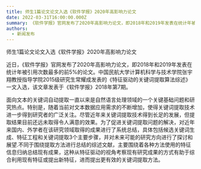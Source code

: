 ```yaml
---
title: 师生1篇论文论文入选《软件学报》2020年高影响力论文
date: 2022-03-31T16:00:00.000Z
summary: 《软件学报》官网发布了2020年高影响力论文，即2018年和2019年发表在统计年被引用次数最多的前5%的论文。中国民航大学计算机科学与技术学院张宇翔教授指导学院2015级研究生常耀成发表的《特征驱动的关键词提取算法综述》一文入选，该文章发表于《软件学报》2018年第7期。
authors:
  - 新闻发布
---
```

师生1篇论文论文入选《软件学报》2020年高影响力论文

<!--more-->

近日，《软件学报》官网发布了2020年高影响力论文，即2018年和2019年发表在统计年被引用次数最多的前5%的论文。中国民航大学计算机科学与技术学院张宇翔教授指导学院2015级研究生常耀成发表的《特征驱动的关键词提取算法综述》一文入选，该文章发表于《软件学报》2018年第7期。

面向文本的关键词自动提取一直以来是自然语言处理领域的一个关键基础问题和研究热点。特别是，随着当前对文本数据应用需求的不断增加，使得关键词提取技术进一步得到研究者的广泛关注。尽管近年来关键词提取技术得到长足的发展，但提取结果目前还远未取得令人满意的效果。为了促进关键词提取问题的解决，对近年来国内、外学者在该研究领域取得的成果进行了系统总结，具体包括候选关键词生成、特征工程和关键词提取3个主要步骤，并对未来可能的研究方向进行了探讨和展望.不同于围绕提取方法进行总结的综述文献，主要围绕着各种方法使用的特征信息归纳总结现有成果，这种从特征驱动的视角考察现有研究成果的方式有助于综合利用现有特征或提出新特征，进而提出更有效的关键词提取方法。